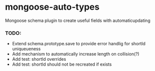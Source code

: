 mongoose-auto-types
================

Mongoose schema plugin to create useful fields with automaticupdating


### TODO:
- Extend schema.prototype.save to provide error handlig for shortId uniqueueness
- Add mechanism to automatically increase length on collision(?)
- Add test: shortId overrides
- Add test: shortId should not be recreated if exists